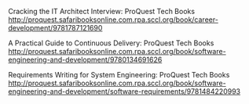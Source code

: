 

Cracking the IT Architect Interview: ProQuest Tech Books
 http://proquest.safaribooksonline.com.rpa.sccl.org/book/career-development/9781787121690


A Practical Guide to Continuous Delivery: ProQuest Tech Books
 http://proquest.safaribooksonline.com.rpa.sccl.org/book/software-engineering-and-development/9780134691626

Requirements Writing for System Engineering: ProQuest Tech Books
 http://proquest.safaribooksonline.com.rpa.sccl.org/book/software-engineering-and-development/software-requirements/9781484220993
